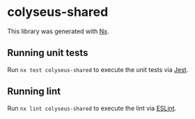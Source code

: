 # colyseus-shared

This library was generated with [Nx](https://nx.dev).

## Running unit tests

Run `nx test colyseus-shared` to execute the unit tests via [Jest](https://jestjs.io).

## Running lint

Run `nx lint colyseus-shared` to execute the lint via [ESLint](https://eslint.org/).
